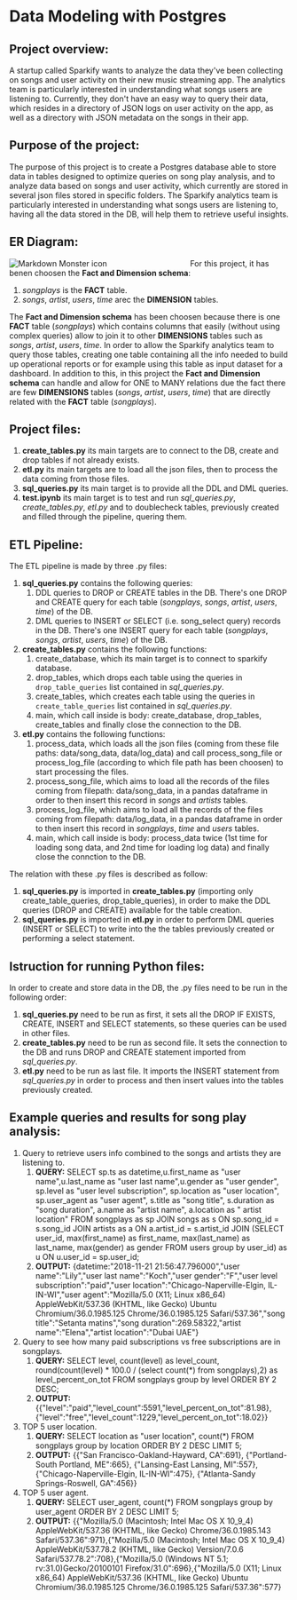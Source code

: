 # Data Modeling with Postgres
## Project overview:
A startup called Sparkify wants to analyze the data they've been collecting on songs and user activity on their new music streaming app. The analytics team is particularly interested in understanding what songs users are listening to. Currently, they don't have an easy way to query their data, which resides in a directory of JSON logs on user activity on the app, as well as a directory with JSON metadata on the songs in their app.

## Purpose of the project:
The purpose of this project is to create a Postgres database able to store data in tables designed to optimize queries on song play analysis, and to analyze data based on songs and user activity, which currently are stored in several json files stored in specific folders. The Sparkify analytics team is particularly interested in understanding what songs users are listening to, having all the data stored in the DB, will help them to retrieve useful insights.

## ER Diagram:
<img src="ER Diagram.PNG" alt="Markdown Monster icon" style="float: left; margin-right: 150px;" />

For this project, it has benen choosen the **Fact and Dimension schema**:
1. *songplays* is the **FACT** table.
2. *songs*, *artist*, *users*, *time* arec the **DIMENSION** tables.

The **Fact and Dimension schema** has been choosen because there is one **FACT** table (*songplays*) which contains columns that easily (without using complex queries) allow to join it to other **DIMENSIONS** tables such as *songs*, *artist*, *users*, *time*. In order to allow the Sparkify analytics team to query those tables, creating one table containing all the info needed to build up operational reports or for example using this table as input dataset for a dashboard.
In addition to this, in this project the **Fact and Dimension schema** can handle and allow for ONE to MANY relations due the fact there are few **DIMENSIONS** tables (*songs*, *artist*, *users*, *time*) that are directly related with the **FACT** table (*songplays*).

## Project files:
1. **create_tables.py** its main targets are to connect to the DB, create and drop tables if not already exists.
2. **etl.py** its main targets are to load all the json files, then to process the data coming from those files.
3. **sql_queries.py** its main target is to provide all the DDL and DML queries.
4. **test.ipynb** its main target is to test and run *sql_queries.py*, *create_tables.py*, *etl.py* and to doublecheck tables, previously created and filled through the pipeline, quering them.

## ETL Pipeline:
The ETL pipeline is made by three .py files:

1. **sql_queries.py** contains the following queries:
    1. DDL queries to DROP or CREATE tables in the DB. There's one DROP and CREATE query for each table (*songplays*, *songs*, *artist*, *users*, *time*) of the DB.
    2. DML queries to INSERT or SELECT (i.e. song_select query) records in the DB. There's one INSERT query for each table (*songplays*, *songs*, *artist*, *users*, *time*) of the DB.
2. **create_tables.py** contains the following functions:
    1. create_database, which its main target is to connect to sparkify database.
    2. drop_tables, which drops each table using the queries in `drop_table_queries` list contained in *sql_queries.py*.
    3. create_tables, which creates each table using the queries in `create_table_queries` list contained in *sql_queries.py*.
    4. main, which call inside is body: create_database, drop_tables, create_tables and finally close the connection to the DB.
3. **etl.py** contains the following functions:
    1. process_data, which loads all the json files (coming from these file paths: data/song_data, data/log_data) and call process_song_file or process_log_file (according to which file path has been choosen) to start processing the files.
    2. process_song_file, which aims to load all the records of the files coming from filepath: data/song_data, in a pandas dataframe in order to then insert this record in *songs* and *artists* tables.
    3. process_log_file, which aims to load all the records of the files coming from filepath: data/log_data, in a pandas dataframe in order to then insert this record in *songplays*, *time* and *users* tables.
    4. main, which call inside is body: process_data twice (1st time for loading song data, and 2nd time for loading log data) and finally close the connction to the DB.

The relation with these .py files is described as follow:

1. **sql_queries.py** is imported in **create_tables.py** (importing only create_table_queries, drop_table_queries), in order to make the DDL queries (DROP and CREATE) available for the table creation.
2. **sql_queries.py** is imported in **etl.py** in order to perform DML queries (INSERT or SELECT) to write into the the tables previously created or performing a select statement.

## Istruction for running Python files:
In order to create and store data in the DB, the .py files need to be run in the following order:

1. **sql_queries.py** need to be run as first, it sets all the DROP IF EXISTS, CREATE, INSERT and SELECT statements, so these queries can be used in other files.
2. **create_tables.py** need to be run as second file. It sets the connection to the DB and runs DROP and CREATE statement imported from *sql_queries.py*.
3. **etl.py** need to be run as last file. It imports the INSERT statement from *sql_queries.py* in order to process and then insert values into the tables previously created.

## Example queries and results for song play analysis:

1. Query to retrieve users info combined to the songs and artists they are listening to.
    1. **QUERY:** SELECT sp.ts as datetime,u.first_name as "user name",u.last_name as "user last name",u.gender as "user gender", sp.level as "user level subscription", sp.location as "user location", sp.user_agent as "user agent", s.title as "song title", s.duration as "song duration", a.name as "artist name", a.location as " artist location" FROM songplays as sp JOIN songs as s ON sp.song_id = s.song_id JOIN artists as a ON a.artist_id = s.artist_id JOIN (SELECT user_id, max(first_name) as first_name, max(last_name) as last_name, max(gender) as gender FROM users group by user_id) as u ON u.user_id = sp.user_id;
    2. **OUTPUT:** {datetime:"2018-11-21 21:56:47.796000","user name":"Lily","user last name":"Koch","user gender":"F","user level subscription":"paid","user location":"Chicago-Naperville-Elgin, IL-IN-WI","user agent":"Mozilla/5.0 (X11; Linux x86_64) AppleWebKit/537.36 (KHTML, like Gecko) Ubuntu Chromium/36.0.1985.125 Chrome/36.0.1985.125 Safari/537.36","song title":"Setanta matins","song duration":269.58322,"artist name":"Elena","artist location":"Dubai UAE"}
2. Query to see how many paid subscriptions vs free subscriptions are in songplays.
    1. **QUERY:** SELECT level, count(level) as level_count, round(count(level) * 100.0 / (select count(*) from songplays),2) as level_percent_on_tot FROM songplays group by level ORDER BY 2 DESC;
    2. **OUTPUT:** {{"level":"paid","level_count":5591,"level_percent_on_tot":81.98}, {"level":"free","level_count":1229,"level_percent_on_tot":18.02}}
3. TOP 5 user location.
    1. **QUERY:** SELECT location as "user location", count(*) FROM songplays group by location ORDER BY 2 DESC LIMIT 5;
    2. **OUTPUT:** {{"San Francisco-Oakland-Hayward, CA":691}, {"Portland-South Portland, ME":665}, {"Lansing-East Lansing, MI":557}, {"Chicago-Naperville-Elgin, IL-IN-WI":475}, {"Atlanta-Sandy Springs-Roswell, GA":456}}
4. TOP 5 user agent.
    1. **QUERY:** SELECT user_agent, count(*) FROM songplays group by user_agent ORDER BY 2 DESC LIMIT 5;
    2. **OUTPUT:** {{"Mozilla/5.0 (Macintosh; Intel Mac OS X 10_9_4) AppleWebKit/537.36 (KHTML, like Gecko) Chrome/36.0.1985.143 Safari/537.36":971},{"Mozilla/5.0 (Macintosh; Intel Mac OS X 10_9_4) AppleWebKit/537.78.2 (KHTML, like Gecko) Version/7.0.6 Safari/537.78.2":708},{"Mozilla/5.0 (Windows NT 5.1; rv:31.0)Gecko/20100101 Firefox/31.0":696},{"Mozilla/5.0 (X11; Linux x86_64) AppleWebKit/537.36 (KHTML, like Gecko) Ubuntu Chromium/36.0.1985.125 Chrome/36.0.1985.125 Safari/537.36":577}
